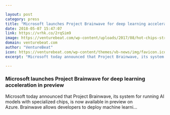 ```yaml
---

layout: post
category: press
title: "Microsoft launches Project Brainwave for deep learning acceleration in preview"
date: 2018-05-07 15:47:07
link: https://vrhk.co/2rqSim9
image: https://venturebeat.com/wp-content/uploads/2017/08/hot-chips-stratix-10-chip-4-no-pn-1200-x-630.jpg?fit=1200%2C631&strip=all
domain: venturebeat.com
author: "VentureBeat"
icon: https://venturebeat.com/wp-content/themes/vb-news/img/favicon.ico
excerpt: "Microsoft today announced that Project Brainwave, its system for running AI models with specialized chips, is now available in preview on Azure. Brainwave allows developers to deploy machine learni…"

---
```


### Microsoft launches Project Brainwave for deep learning acceleration in preview

Microsoft today announced that Project Brainwave, its system for running AI models with specialized chips, is now available in preview on Azure. Brainwave allows developers to deploy machine learni…